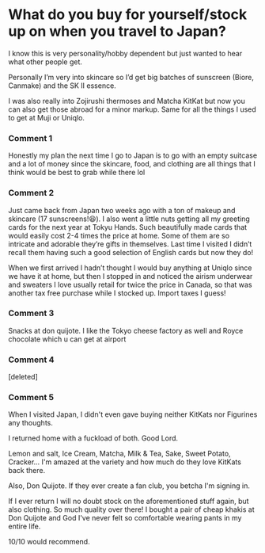 # What do you buy for yourself/stock up on when you travel to Japan?

I know this is very personality/hobby dependent but just wanted to hear what other people get.

Personally I’m very into skincare so I’d get big batches of sunscreen (Biore, Canmake) and the SK II essence. 

I was also really into Zojirushi thermoses and Matcha KitKat but now you can also get those abroad for a minor markup. Same for all the things I used to get at Muji or Uniqlo.

### Comment 1

Honestly my plan the next time I go to Japan is to go with an empty suitcase and a lot of money since the skincare, food, and clothing are all things that I think would be best to grab while there lol

### Comment 2

Just came back from Japan two weeks ago with a ton of makeup and skincare (17 sunscreens!😆). I also went a little nuts getting all my greeting cards for the next year at Tokyu Hands. Such beautifully made cards that would easily cost 2-4 times the price at home. Some of them are so intricate and adorable they’re gifts in themselves. Last time I visited I didn’t recall them having such a good selection of English cards but now they do! 

When we first arrived I hadn’t thought I would buy anything at Uniqlo since we have it at home, but then I stopped in and noticed the airism underwear and sweaters I love usually retail for twice the price in Canada, so that was another tax free purchase while I stocked up. Import taxes I guess!

### Comment 3

Snacks at don quijote.  I like  the Tokyo cheese factory as well and Royce chocolate which u can get at airport

### Comment 4

[deleted]

### Comment 5

When I visited Japan, I didn't even gave buying neither KitKats nor Figurines any thoughts.

I returned home with a fuckload of both. Good Lord. 

Lemon and salt, Ice Cream, Matcha, Milk & Tea, Sake, Sweet Potato, Cracker... I'm amazed at the variety and how much do they love KitKats back there.

Also, Don Quijote. If they ever create a fan club, you betcha I'm signing in.

If I ever return I will no doubt stock on the aforementioned stuff again, but also clothing. So much quality over there! I bought a pair of cheap khakis at Don Quijote and God I've never felt so comfortable wearing pants in my entire life.

10/10 would recommend.

